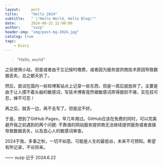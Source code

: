 ```yaml
---
layout:     post
title:      "Hello 2024"
subtitle:   " \"Hello World, Hello Blog\""
date:       2024-06-22 12:00:00
author:     "xuzp"
header-img: "img/post-bg-2024.jpg"
catalog: true
tags:
    - Diary
---
```


> "Hello, world"

之前使用小站，但是或者由于忘记按时缴费，或者因为服务提供商技术原因导致数据丢失，总之都夭折了。

然后，尝试在国内一些轻博客站点上记录一些东西，但是一周后就放弃了。主要是由于让人摸不着头脑的敏感词，写技术博客竟然被敏感词弄得狼狈不堪，实在叔可忍，婶不可忍！

再之后，就丢一边，再不去写了。但是这不好。

于是，想到了GitHub Pages，早几年用过。GitHub应该在免费的同时，可以完美避开我之前遇到的两个问题: 不靠谱的网站服务提供商无法继续提供服务或者直接导致数据丢失，以及恶心人的敏感词审查。

2024于我，多事之秋，一切不如意。可能是人生的最低谷，未来不可预知。希望有所记录，不论将来。


—— xuzp 记于 2024.6.22
